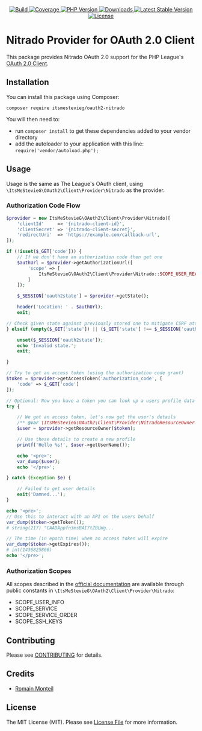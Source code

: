<div align="center">
    <a href="https://github.com/itsmestevieg/oauth2-nitrado/actions" title="Build">
        <img src="https://img.shields.io/github/workflow/status/itsmestevieg/oauth2-nitrado/ci?style=for-the-badge" alt="Build">
    </a>
    <a href="https://scrutinizer-ci.com/g/itsmestevieg/oauth2-nitrado/" title="Coverage">
        <img src="https://img.shields.io/codecov/c/gh/itsmestevieg/oauth2-nitrado?style=for-the-badge" alt="Coverage">
    </a>
    <a href="https://php.net" title="PHP Version">
        <img src="https://img.shields.io/badge/php-%3E%3D%207.3-8892BF.svg?style=for-the-badge" alt="PHP Version">
    </a>
    <a href="https://packagist.org/packages/itsmestevieg/oauth2-nitrado" title="Downloads">
        <img src="https://img.shields.io/packagist/dt/itsmestevieg/oauth2-nitrado.svg?style=for-the-badge" alt="Downloads">
    </a>
    <a href="https://packagist.org/packages/itsmestevieg/oauth2-nitrado" title="Latest Stable Version">
        <img src="https://img.shields.io/packagist/v/itsmestevieg/oauth2-nitrado.svg?style=for-the-badge" alt="Latest Stable Version">
    </a>
    <a href="https://packagist.org/packages/itsmestevieg/oauth2-nitrado" title="License">
        <img src="https://img.shields.io/packagist/l/itsmestevieg/oauth2-nitrado.svg?style=for-the-badge" alt="License">
    </a>
</div>

# Nitrado Provider for OAuth 2.0 Client

This package provides Nitrado OAuth 2.0 support for the PHP League's [OAuth 2.0 Client](https://github.com/thephpleague/oauth2-client).

## Installation

You can install this package using Composer:

```
composer require itsmestevieg/oauth2-nitrado
```

You will then need to:

- run `composer install` to get these dependencies added to your vendor directory
- add the autoloader to your application with this line: `require('vendor/autoload.php');`

## Usage

Usage is the same as The League's OAuth client, using `\ItsMeStevieG\OAuth2\Client\Provider\Nitrado` as the provider.

### Authorization Code Flow

```php
$provider = new ItsMeStevieG\OAuth2\Client\Provider\Nitrado([
    'clientId'     => '{nitrado-client-id}',
    'clientSecret' => '{nitrado-client-secret}',
    'redirectUri'  => 'https://example.com/callback-url',
]);

if (!isset($_GET['code'])) {
    // If we don't have an authorization code then get one
    $authUrl = $provider->getAuthorizationUrl([
        'scope' => [
            ItsMeStevieG\OAuth2\Client\Provider\Nitrado::SCOPE_USER_READ_EMAIL,
        ]
    ]);

    $_SESSION['oauth2state'] = $provider->getState();

    header('Location: ' . $authUrl);
    exit;

// Check given state against previously stored one to mitigate CSRF attack
} elseif (empty($_GET['state']) || ($_GET['state'] !== $_SESSION['oauth2state'])) {

    unset($_SESSION['oauth2state']);
    echo 'Invalid state.';
    exit;

}

// Try to get an access token (using the authorization code grant)
$token = $provider->getAccessToken('authorization_code', [
    'code' => $_GET['code']
]);

// Optional: Now you have a token you can look up a users profile data
try {

    // We got an access token, let's now get the user's details
    /** @var \ItsMeStevieG\OAuth2\Client\Provider\NitradoResourceOwner $user */
    $user = $provider->getResourceOwner($token);

    // Use these details to create a new profile
    printf('Hello %s!', $user->getUserName());

    echo '<pre>';
    var_dump($user);
    echo '</pre>';

} catch (Exception $e) {

    // Failed to get user details
    exit('Damned...');
}

echo '<pre>';
// Use this to interact with an API on the users behalf
var_dump($token->getToken());
# string(217) "CAADAppfn3msBAI7tZBLWg...

// The time (in epoch time) when an access token will expire
var_dump($token->getExpires());
# int(1436825866)
echo '</pre>';
```

### Authorization Scopes

All scopes described in the [official documentation](https://doc.nitrado.net/#api-OAuth_2-CreateAuthToken) are available through public constants in `\ItsMeStevieG\OAuth2\Client\Provider\Nitrado`:

- SCOPE_USER_INFO
- SCOPE_SERVICE
- SCOPE_SERVICE_ORDER
- SCOPE_SSH_KEYS

## Contributing

Please see [CONTRIBUTING](https://github.com/itsmestevieg/oauth2-nitrado/blob/master/CONTRIBUTING.md) for details.

## Credits

- [Romain Monteil](https://github.com/ItsMeStevieG)

## License

The MIT License (MIT). Please see [License File](https://github.com/itsmestevieg/oauth2-nitrado/blob/master/LICENSE) for more information.
